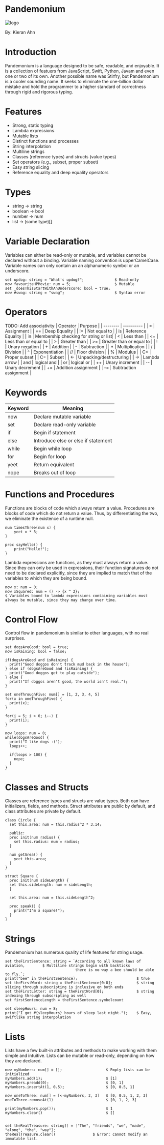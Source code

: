 # Pandemonium
![logo](https://github.com/ImperatorSmugleaf/pandemonium/blob/c2d094c9efba6ee25a403423dbc0603256def24b/docs/logo.png)

By: Kieran Ahn

# Introduction
Pandemonium is a language designed to be safe, readable, and enjoyable. It is a collection of featuers from JavaScript, Swift, Python, Javam and even one or two of its own. Another possible name was Stirfry, but Pandemonium is a cooler sounding name. It seeks to eliminate the one-billion dollar mistake and hold the programmer to a higher standard of correctness through rigid and rigorous typing. 

# Features
- Strong, static typing
- Lambda expressions
- Mutable lists
- Distinct functions and processes
- String interpolation
- Multiline strings
- Classes (reference types) and structs (value types)
- Set operators (e.g., subset, proper subset)
- Easy string slicing
- Reference equality and deep equality operators

# Types
- string -> string
- boolean -> bool
- number -> num
- list -> (some type)[]

# Variable Declaration
Variables can either be read-only or mutable, and variables cannot be declared without a binding. Variable naming convention is upperCamelCase. Variable names can only contain an an alphanumeric symbol or an underscore.
```
set updog: string = "What's updog?";              $ Read-only
now favouriteHPMovie: num = 5;                    $ Mutable
set _doesThisStartWithAnUnderscore: bool = true;  
now #swag: string = "swag";                       $ Syntax error
```

# Operators
TODO: Add associativity
| Operator | Purpose |
| -------- | ---------- |
|   =      | Assignment |
|   ==     | Deep Equality |
|   !=     | Not equal to |
|   is     | Reference Equality |
|   in     | Membership checking for string or list|
|   <      | Less than |
|   <=     | Less than or equal to |
|   >      | Greater than |
|   >=     | Greater than or equal to |
|   !      | Unary negation |
|   +      | Addition |
|   -      | Subtraction |
|   *      | Multiplication |
|   /      | Division |
|   ^      | Exponentiation |
|   //     | Floor division |
|   %      | Modulus |
|   C<     | Proper subset |
|   C=     | Subset |
|   <-     | Unpacking/destructuring |
|   ->     | Lambda arrow |
|   and    | logical and |
|   or     | logical or |
|   ++     | Unary increment |
|   --     | Unary decrement |
|   +=     | Addition assignment |
|   -=     | Subtraction assignment |

# Keywords
| Keyword | Meaning |
| ------- | ------- |
|   now   | Declare mutable variable |
|   set   | Declare read-only variable |
|   if    | Begin if statement |
|   else  | Introduce else or else if statement |
|   while | Begin while loop |
|   for   | Begin for loop |
|   yeet  | Return equivalent |
|   nope  | Breaks out of loop |

# Functions and Procedures
Functions are blocks of code which always return a value. Procedures are blocks of code which do not return a value. Thus, by differentiating the two, we eliminate the existence of a runtime null.
```
num timesThree(num x) {
    yeet x * 3;
}
  
proc sayHello() {
    print("Hello!");
}
```
Lambda expressions are functions, as they must always return a value. Since they can only be used in expressions, their function signatures do not need to be declared explicitly, since they are implied to match that of the variables to which they are being bound.
```
now x: num = 0;
now xSquared: num = () -> {x ^ 2};    
$ Variables bound to lambda expressions containing variables must always be mutable, since they may change over time.
```

# Control Flow
Control flow in pandemonium is similar to other languages, with no real surprises.
```
set dogsAreGood: bool = true;
now isRaining: bool = false;

if(dogsAreGood and isRaining) {
  print("Good doggos don't track mud back in the house");
} else if (dogsAreGood and !isRaining) {
  print("Good doggos get to play outside");
} else {
  print("If doggos aren't good, the world isn't real.");
}

set oneThroughFive: num[] = [1, 2, 3, 4, 5]
for(x in oneThroughFive) {
  print(x);
}

for(i = 5; i > 0; i--) {
  print(i);
}

now loops: num = 0;
while(dogsAreGood) {
  print("I like dogs :)");
  loops++;
  
  if(loops > 100) {
    nope;
  }
}
```

# Classes and Structs
Classes are reference types and structs are value types. Both can have initializers, fields, and methods. Struct attributes are public by default, and class attributes are private by default. 
```
class Circle {
  set this.area: num = this.radius^2 * 3.14;
  
  public:
  proc init(num radius) {
    set this.radius: num = radius;
  }
  
  num getArea() {
    yeet this.area;
  }
}

struct Square {
  proc init(num sideLength) {
  set this.sideLength: num = sideLength;
  }
  
  set this.area: num = this.sideLength^2;
  
  proc speak() {
    print("I'm a square!");
  }
}
```

# Strings
Pandemonium has numerous quality of life features for string usage.
```
set theFirstSentence: string = `According to all known laws of aviation,        $ Multiline strings begin with backticks
                                there is no way a bee should be able to fly.`;
print("bee" in theFirstSentence);                           $ true
set theFirstWord: string = theFirstSentence[0:8];           $ string slicing through subscripting is inclusive on both ends
set theFirstLetter: string = theFirstWord[0];               $ string indexing through subscripting as well
set firstSentenceLength = theFirstSentence.symbolcount  

set sleepHours: num = 8;
print("I got #{sleepHours} hours of sleep last night.");    $ Easy, swiftlike string interpolation
```

# Lists
Lists have a few built-in attributes and methods to make working with them simple and intuitive. Lists can be mutable or read-only, depending on how they are declared. 
```
now myNumbers: num[] = [];                    $ Empty lists can be initialized
myNumbers.add(1);                             $ [1]
myNumbers.preadd(0);                          $ [0, 1]
myNumbers.insertAt(1, 0.5);                   $ [0, 0.5, 1]

now oneToThree: num[] = [<-myNumbers, 2, 3]   $ [0, 0.5, 1, 2, 3]
oneToThree.removeAt(1)                        $ [0, 1, 2, 3]

print(myNumbers.pop());                       $ 1
myNumbers.clear()                             $ []


set theRealTreasure: string[] = ["The", "friends", "we", "made", "along", "the", "way"];
theRealTreasure.clear()                 $ Error: cannot modify an immutable list.
```
